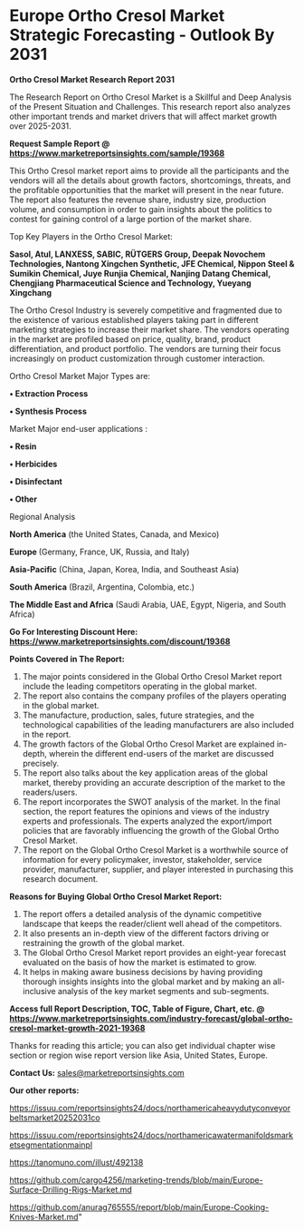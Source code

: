 # Europe Ortho Cresol Market Strategic Forecasting - Outlook By 2031

<strong>Ortho Cresol Market Research Report 2031</strong>

The Research Report on Ortho Cresol Market is a Skillful and Deep Analysis of the Present Situation and Challenges. This research report also analyzes other important trends and market drivers that will affect market growth over 2025-2031.

<strong>Request Sample Report @ <a href=https://www.marketreportsinsights.com/sample/19368>https://www.marketreportsinsights.com/sample/19368</a></strong>

This Ortho Cresol market report aims to provide all the participants and the vendors will all the details about growth factors, shortcomings, threats, and the profitable opportunities that the market will present in the near future. The report also features the revenue share, industry size, production volume, and consumption in order to gain insights about the politics to contest for gaining control of a large portion of the market share.

Top Key Players in the Ortho Cresol Market:

<strong>Sasol, Atul, LANXESS, SABIC, RÜTGERS Group, Deepak Novochem Technologies, Nantong Xingchen Synthetic, JFE Chemical, Nippon Steel & Sumikin Chemical, Juye Runjia Chemical, Nanjing Datang Chemical, Chengjiang Pharmaceutical Science and Technology, Yueyang Xingchang</strong>

The Ortho Cresol Industry is severely competitive and fragmented due to the existence of various established players taking part in different marketing strategies to increase their market share. The vendors operating in the market are profiled based on price, quality, brand, product differentiation, and product portfolio. The vendors are turning their focus increasingly on product customization through customer interaction.

Ortho Cresol Market Major Types are:

<strong>• Extraction Process

• Synthesis Process</strong>

Market Major end-user applications :

<strong>• Resin

• Herbicides

• Disinfectant

• Other</strong>

Regional Analysis

</u><strong><b>North America</b></strong> (the United States, Canada, and Mexico)

<strong><b>Europe </b></strong>(Germany, France, UK, Russia, and Italy)

<strong><b>Asia-Pacific</b></strong> (China, Japan, Korea, India, and Southeast Asia)

<strong><b>South America</b></strong> (Brazil, Argentina, Colombia, etc.)

<strong><b>The Middle East and Africa</b></strong> (Saudi Arabia, UAE, Egypt, Nigeria, and South Africa)

<strong>Go For Interesting Discount Here: <a href=https://www.marketreportsinsights.com/discount/19368>https://www.marketreportsinsights.com/discount/19368</a></strong>

<strong>Points Covered in The Report:</strong>
<ol>
  <li>The major points considered in the Global Ortho Cresol Market report include the leading competitors operating in the global market.</li>
  <li>The report also contains the company profiles of the players operating in the global market.</li>
  <li>The manufacture, production, sales, future strategies, and the technological capabilities of the leading manufacturers are also included in the report.</li>
  <li>The growth factors of the Global Ortho Cresol Market are explained in-depth, wherein the different end-users of the market are discussed precisely.</li>
  <li>The report also talks about the key application areas of the global market, thereby providing an accurate description of the market to the readers/users.</li>
  <li>The report incorporates the SWOT analysis of the market. In the final section, the report features the opinions and views of the industry experts and professionals. The experts analyzed the export/import policies that are favorably influencing the growth of the Global Ortho Cresol Market.</li>
  <li>The report on the Global Ortho Cresol Market is a worthwhile source of information for every policymaker, investor, stakeholder, service provider, manufacturer, supplier, and player interested in purchasing this research document.</li>
</ol>
<strong>Reasons for Buying Global Ortho Cresol Market Report:</strong>

<ol>
  <li>The report offers a detailed analysis of the dynamic competitive landscape that keeps the reader/client well ahead of the competitors.</li>
  <li>It also presents an in-depth view of the different factors driving or restraining the growth of the global market.</li>
  <li>The Global Ortho Cresol Market report provides an eight-year forecast evaluated on the basis of how the market is estimated to grow.</li>
  <li>It helps in making aware business decisions by having providing thorough insights insights into the global market and by making an all-inclusive analysis of the key market segments and sub-segments.</li>
</ol>
<strong>Access full Report Description, TOC, Table of Figure, Chart, etc. @ <a href=https://www.marketreportsinsights.com/industry-forecast/global-ortho-cresol-market-growth-2021-19368>https://www.marketreportsinsights.com/industry-forecast/global-ortho-cresol-market-growth-2021-19368</a></strong>


Thanks for reading this article; you can also get individual chapter wise section or region wise report version like Asia, United States, Europe.

<strong>Contact Us:</strong>
sales@marketreportsinsights.com

<strong>Our other reports:</strong>

<a href=https://issuu.com/reportsinsights24/docs/northamericaheavydutyconveyorbeltsmarket20252031co>https://issuu.com/reportsinsights24/docs/northamericaheavydutyconveyorbeltsmarket20252031co</a>

<a href=https://issuu.com/reportsinsights24/docs/northamericawatermanifoldsmarketsegmentationmainpl>https://issuu.com/reportsinsights24/docs/northamericawatermanifoldsmarketsegmentationmainpl</a>

<a href=https://tanomuno.com/illust/492138>https://tanomuno.com/illust/492138</a>

<a href=https://github.com/cargo4256/marketing-trends/blob/main/Europe-Surface-Drilling-Rigs-Market.md>https://github.com/cargo4256/marketing-trends/blob/main/Europe-Surface-Drilling-Rigs-Market.md</a>

<a href=https://github.com/anurag765555/report/blob/main/Europe-Cooking-Knives-Market.md>https://github.com/anurag765555/report/blob/main/Europe-Cooking-Knives-Market.md</a>"
